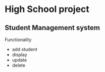 # High School project
## Student Management system
Functionality
- add student
- display
- update
- delete
  
